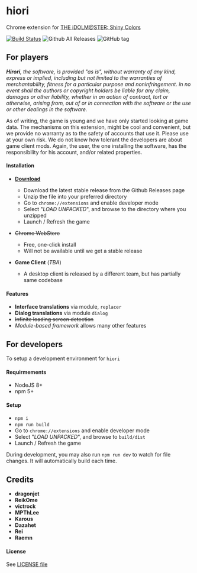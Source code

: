 # hiori
Chrome extension for [THE iDOLM@STER: Shiny Colors](http://bnent.jp/shiny-2pro/)

[![Build Status](https://travis-ci.org/shinycolors/hiori.svg?branch=master)](https://travis-ci.org/shinycolors/hiori)
![Github All Releases](https://img.shields.io/github/downloads/shinycolors/hiori/total.svg)
![GitHub tag](https://img.shields.io/github/tag/shinycolors/hiori.svg)

## For players
_**Hirori**, the software, is provided "as is", without warranty of any kind, express or implied, including but not limited to the warranties of merchantability, fitness for a particular purpose and noninfringement. in no event shall the authors or copyright holders be liable for any claim, damages or other liability, whether in an action of contract, tort or otherwise, arising from, out of or in connection with the software or the use or other dealings in the software._

As of writing, the game is young and we have only started looking at game data. The mechanisms on this extension, might be cool and convenient, but we provide no warranty as to the safety of accounts that use it. Please use at your own risk. We do not know how tolerant the developers are about game client mods. Again, the user, the one installing the software, has the responsibility for his account, and/or related properties.

#### Installation
* [**Download**](https://github.com/shinycolors/hiori/releases)
  * Download the latest stable release from the Github Releases page
  * Unzip the file into your preferred directory
  * Go to `chrome://extensions` and enable developer mode
  * Select "_LOAD UNPACKED_", and browse to the directory where you unzipped
  * Launch / Refresh the game


* ~~Chrome WebStore~~
  * Free, one-click install
  * Will not be available until we get a stable release


* **Game Client** (_TBA_)
  * A desktop client is released by a different team, but has partially same codebase

#### Features
* **Interface translations** via module, `replacer`
* **Dialog translations** via module `dialog`
* ~~Infinite loading screen detection~~
* _Module-based framework_ allows many other features

## For developers
To setup a development environment for `hiori`

#### Requirmements
* NodeJS 8+
* npm 5+

#### Setup
* `npm i`
* `npm run build`
* Go to `chrome://extensions` and enable developer mode
* Select "_LOAD UNPACKED_", and browse to `build/dist`
* Launch / Refresh the game

During development, you may also run `npm run dev` to watch for file changes. It will automatically build each time.


## Credits
* **dragonjet**
* **ReikOme**
* **victrock**
* **MPThLee**
* **Karous**
* **Dazahet**
* **Rei**
* **Raemn**

#### License
See [LICENSE file](https://github.com/shinycolors/hiori/blob/develop/LICENSE)
